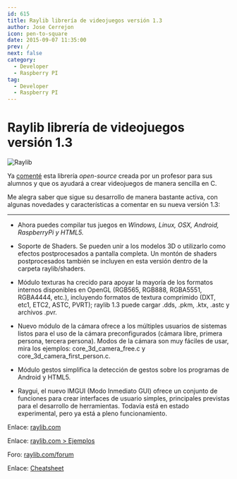 ```yaml
---
id: 615
title: Raylib librería de videojuegos versión 1.3
author: Jose Cerrejon
icon: pen-to-square
date: 2015-09-07 11:35:00
prev: /
next: false
category:
  - Developer
  - Raspberry PI
tag:
  - Developer
  - Raspberry PI
---
```


# Raylib librería de videojuegos versión 1.3

![Raylib](/images/2015/01/raylib_logo.png)

Ya [comenté](/post.php?id=507) esta librería *open-source* creada por un profesor para sus alumnos y que os ayudará a crear videojuegos de manera sencilla en C.

Me alegra saber que sigue su desarrollo de manera bastante activa, con algunas novedades y características a comentar en su nueva versión 1.3:

- - -
* Ahora puedes compilar tus juegos en *Windows, Linux, OSX, Android, RaspberryPi y HTML5.*

* Soporte de Shaders. Se pueden unir a los modelos 3D o utilizarlo como efectos postprocesados a pantalla completa. Un montón de shaders postprocesados también se incluyen en esta versión dentro de la carpeta raylib/shaders.

* Módulo texturas ha crecido para apoyar la mayoría de los formatos internos disponibles en OpenGL (RGB565, RGB888, RGBA5551, RGBA4444, etc.), incluyendo formatos de textura comprimido (DXT, etc1, ETC2, ASTC, PVRT); raylib 1.3 puede cargar .dds, .pkm, .ktx, .astc y archivos .pvr.

* Nuevo módulo de la cámara ofrece a los múltiples usuarios de sistemas listos para el uso de la cámara preconfigurados (cámara libre, primera persona, tercera persona). Modos de la cámara son muy fáciles de usar, mira los ejemplos: core_3d_camera_free.c y core_3d_camera_first_person.c.

* Módulo gestos simplifica la detección de gestos sobre los programas de Android y HTML5.

* Raygui, el nuevo IMGUI (Modo Inmediato GUI) ofrece un conjunto de funciones para crear interfaces de usuario simples, principales previstas para el desarrollo de herramientas. Todavía está en estado experimental, pero ya está a pleno funcionamiento.

Enlace: [raylib.com](http://www.raylib.com)

Enlace: [raylib.com > Ejemplos](http://www.raylib.com/examples.htm)

Foro: [raylib.com/forum](http://www.raylib.com/forum/index.php?p=/categories)

Enlace: [Cheatsheet](http://www.raylib.com/cheatsheet.html)